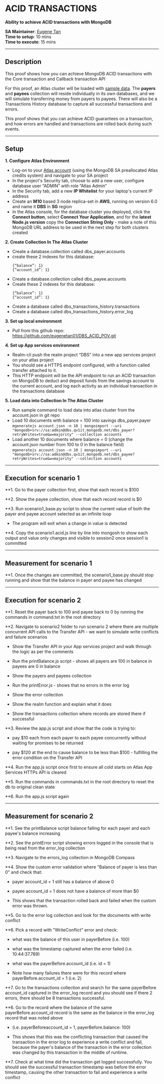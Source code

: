 # ACID TRANSACTIONS

**Ability to achieve ACID transactions with MongoDB**

**SA Maintainer**: [Eugene Tan](mailto:eugene.tan@mongodb.com) <br/>
**Time to setup**: 10 mins <br/>
**Time to execute**: 15 mins <br/>

---

## Description

This proof shows how you can achieve MongoDB ACID transactions with the Core transaction and Callback transaction API

For this proof, an Atlas cluster will be loaded with [sample data](https://docs.atlas.mongodb.com/sample-data/). The **payers** and **payees** collection will reside individually in its own databases, and we will simulate transferring money from payers to payees. There will also be a Transactions History database to capture all successful transactions and errors.

This proof shows that you can achieve ACID guarantees on a transaction, and how errors are handled and transactions are rolled back during such events.

---

## Setup

**1. Configure Atlas Environment**

- Log-on to your [Atlas account](http://cloud.mongodb.com) (using the MongoDB SA preallocated Atlas credits system) and navigate to your SA project
- In the project's Security tab, choose to add a new user, configure database user “ADMIN” with role “Atlas Admin”
- In the Security tab, add a new **IP Whitelist** for your laptop's current IP address
- Create an **M10** based 3 node replica-set in **AWS**, running on version 6.0 and name it **DBS** in **SG** region
- In the Atlas console, for the database cluster you deployed, click the **Connect button**, select **Connect Your Application**, and for the **latest Node.js version** copy the **Connection String Only** - make a note of this MongoDB URL address to be used in the next step for both clusters created

**2. Create Collection In The Atlas Cluster**
- Create a database.collection called dbs_payer.accounts
- create these 2 indexes for this database:
  ```
  {“balance”: 1}
  {“account_id”: 1}
  ```
- Create a database.collection called dbs_payee.accounts
- Create these 2 indexes for this database:
  ```
  {“balance”: 1}
  {“account_id”: 1}
  ```
- Create a database called dbs_transactions_history.transactions
- Create a database called dbs_transactions_history.error_log
  
**3. Set up local environment**
- Pull from this github repo: https://github.com/eugenetan01/DBS_ACID_POV.git

**4. Set up App services environment** 
- Realm-cli push the realm project “DBS” into a new app services project on your atlas project
- You should see a HTTPS endpoint configured, with a function called transfer attached to it. 
- This HTTP endpoint will be the API endpoint to run an ACID transaction on MongoDB to deduct and deposit funds from the savings account to the current account, and log each activity as an individual transaction in the transactions database

**5. Load data into Collection In The Atlas Cluster**
- Run sample command to load data into atlas cluster from the account.json in git repo
- Load 10 documents with balance = 100 into savings dbs_payer.payer <br />
  ```mgeneratejs account.json -n 10 | mongoimport --uri "mongodb+srv://sa:admin@dbs.qv1it.mongodb.net/dbs_payer?retryWrites=true&w=majority" --collection accounts```
- Load another 10 documents where balance = 0 (change the account.json number from 100 to 0 in the balance field)  <br />
  ```mgeneratejs account.json -n 10 | mongoimport --uri "mongodb+srv://sa:admin@dbs.qv1it.mongodb.net/dbs_payee?retryWrites=true&w=majority" --collection accounts```

---

## Execution for scenario 1

**1. Go to the payer collection first, show that each record is $100

**2. Show the payee collection, show that each record  record is $0

**3. Run scenario1_base.py script to show the current value of both the payer and payee account selected as an infinite loop

- The program will exit when a change in value is detected
  
**4. Copy the scenario1.acid.js line by line into mongosh to show each output and value only changes and visible to session2 once session1 is committed

---

## Measurement for scenario 1

**1. Once the changes are committed, the scenario1_base.py should stop running and show that the balance in payer and payee has changed 

---

## Execution for scenario 2

**1. Reset the payer back to 100 and payee back to 0 by running the commands in command.txt in the root directory

**2. Navigate to scenario2 folder to run scenario 2 where there are multiple concurrent API calls to the Transfer API - we want to simulate write conflicts and failure scenarios 

- Show the Transfer API in your App services project and walk through the logic as per the comments 
  
- Run the printBalance.js script - shows all payers are 100 in balance in payees are 0 in balance

- Show the payers and payees collection

- Run the printError.js - shows that no errors in the error log

- Show the error collection

- Show the realm function and explain what it does

- Show the transactions collection where records are stored there if successful

**3. Review the app.js script and show that the code is trying to:

- pay $10 each from each payer to each payee concurrently without waiting for promises to be returned

- pay $120 at the end to cause balance to be less than $100 - fulfilling the error condition on the Transfer API

**4. Run the app.js script once first to ensure all cold starts on Atlas App Services HTTPs API is cleared

**5. Run the commands in commands.txt in the root directory to reset the db to original clean state

**6. Run the app.js script again 

---

## Measurement for scenario 2

**1. See the printBalance script balance falling for each payer and each payee's balance increasing

**2. See the printError script showing errors logged in the console that is being read from the error_log collection

**3. Navigate to the errors_log collection in MongoDB Compass

**4. Show the custom error validation where "Balance of payer is less than 0" and check that:

- payer account_id = 1 still has a balance of above 0

- payee account_id = 1 does not have a balance of more than $0

- This shows that the transaction rolled back and failed when the custom error was thrown.  

**5. Go to the error log collection and look for the documents with write conflict

**6. Pick a record with "WriteConflict" error and check:

- what was the balance of this user in payerBefore (i.e. 100)

- what was the timestamp captured when the error failed (i.e. 10:44:37.789)

- what was the payerBefore.account_id (i.e. id = 1)

- Note how many failures there were for this record where payerBefore.account_id = 1 (i.e. 2)

**7. Go to the transactions collection and search for the same payerBefore account_id captured in the error_log record and you should see if there 2 errors, there should be 8 transactions successful.

**6. Go to the record where the balance of the same payerBefore.account_id record is the same as the balance in the error_log record that was noted above

- (i.e. payerBeforeaccount_id = 1, payerBefore.balance: 100)

- This shows that this was the conflicting transaction that caused the transaction in the error log to experience a write conflict and fail, because the payer's balance of the transaction in the error collection was changed by this transaction in the middle of runtime. 

**7. Check at what time did the transaction get logged successfully. You should see the successful transaction timestamp was before the error timestamp, causing the other transaction to fail and experience a write conflict 

